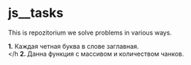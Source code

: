 # js__tasks

This is repozitorium we solve problems in various ways.

<b>1.</b> Каждая четная буква в слове заглавная.</br></h
<b>2. </b>Данна функция с массивом и количеством чанков.
